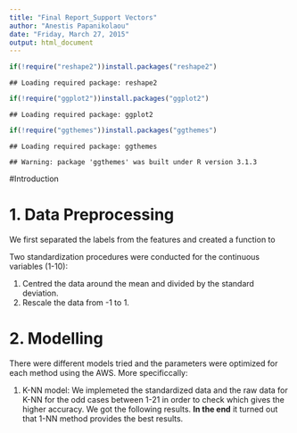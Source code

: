 ```yaml
---
title: "Final Report_Support Vectors"
author: "Anestis Papanikolaou"
date: "Friday, March 27, 2015"
output: html_document
---
```





```r
if(!require("reshape2"))install.packages("reshape2")
```

```
## Loading required package: reshape2
```

```r
if(!require("ggplot2"))install.packages("ggplot2")
```

```
## Loading required package: ggplot2
```

```r
if(!require("ggthemes"))install.packages("ggthemes")
```

```
## Loading required package: ggthemes
```

```
## Warning: package 'ggthemes' was built under R version 3.1.3
```





#Introduction




# 1. Data Preprocessing
We first separated the labels from the features and created a function to



Two standardization procedures were conducted for the continuous variables (1-10):
1. Centred the data around the mean and divided by the standard deviation.
2. Rescale the data from -1 to 1.

# 2. Modelling

There were different models tried and the parameters were optimized for each method using the AWS. More specificcally:

1. K-NN model: We implemeted the standardized data and the raw data for K-NN for the odd cases between 1-21 in order to check which gives the higher accuracy. We got the following results. <b>In the end</b> it turned out that 1-NN method provides the best results. 







